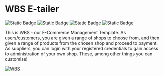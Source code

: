 # WBS E-tailer
![Static Badge](https://img.shields.io/badge/Java-brown)
![Static Badge](https://img.shields.io/badge/Gradle-brightgreen)
![Static Badge](https://img.shields.io/badge/Servlet-yellow)
![Static Badge](https://img.shields.io/badge/MySQL-blue)

This is WBS - our E-Commerce Management Template. As users/customers, you are given a range of shops to choose from, and then given a range of products from the chosen shop and proceed to payment. As suppliers, you can login with your registered credentials to gain access to administration of your own shop. These, among other things you can customise!

[![WBS](https://github.com/arlantat/WBS/assets/88363323/e554e65f-01b4-488a-9cc7-1bb63f2a55ac)](https://youtu.be/ZP-7Dz1ZjSM)
